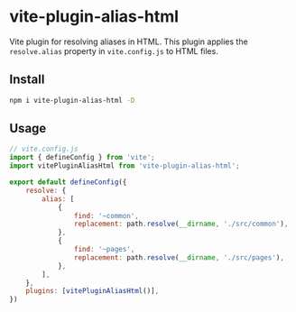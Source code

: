 # vite-plugin-alias-html

Vite plugin for resolving aliases in HTML. This plugin applies the `resolve.alias` property in `vite.config.js` to HTML files.

## Install

```bash
npm i vite-plugin-alias-html -D
```

## Usage

```js
// vite.config.js
import { defineConfig } from 'vite';
import vitePluginAliasHtml from 'vite-plugin-alias-html';

export default defineConfig({
    resolve: {
        alias: [
            {
                find: '~common',
                replacement: path.resolve(__dirname, './src/common'),
            },
            {
                find: '~pages',
                replacement: path.resolve(__dirname, './src/pages'),
            },
        ],
    },
    plugins: [vitePluginAliasHtml()],
})
```

